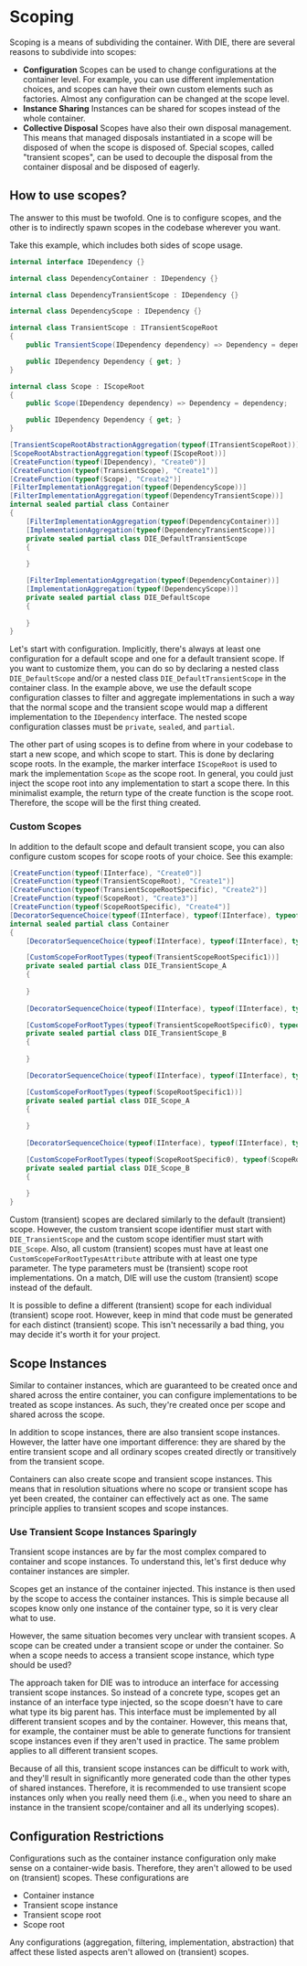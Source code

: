 # Scoping

Scoping is a means of subdividing the container. With DIE, there are several reasons to subdivide into scopes:

- **Configuration** Scopes can be used to change configurations at the container level. For example, you can use different implementation choices, and scopes can have their own custom elements such as factories. Almost any configuration can be changed at the scope level.
- **Instance Sharing** Instances can be shared for scopes instead of the whole container.
- **Collective Disposal** Scopes have also their own disposal management. This means that managed disposals instantiated in a scope will be disposed of when the scope is disposed of. Special scopes, called "transient scopes", can be used to decouple the disposal from the container disposal and be disposed of eagerly.

## How to use scopes?

The answer to this must be twofold. One is to configure scopes, and the other is to indirectly spawn scopes in the codebase wherever you want.

Take this example, which includes both sides of scope usage.

```csharp
internal interface IDependency {}

internal class DependencyContainer : IDependency {}

internal class DependencyTransientScope : IDependency {}

internal class DependencyScope : IDependency {}

internal class TransientScope : ITransientScopeRoot
{
    public TransientScope(IDependency dependency) => Dependency = dependency;

    public IDependency Dependency { get; }
}

internal class Scope : IScopeRoot
{
    public Scope(IDependency dependency) => Dependency = dependency;

    public IDependency Dependency { get; }
}

[TransientScopeRootAbstractionAggregation(typeof(ITransientScopeRoot))]
[ScopeRootAbstractionAggregation(typeof(IScopeRoot))]
[CreateFunction(typeof(IDependency), "Create0")]
[CreateFunction(typeof(TransientScope), "Create1")]
[CreateFunction(typeof(Scope), "Create2")]
[FilterImplementationAggregation(typeof(DependencyScope))]
[FilterImplementationAggregation(typeof(DependencyTransientScope))]
internal sealed partial class Container
{
    [FilterImplementationAggregation(typeof(DependencyContainer))]
    [ImplementationAggregation(typeof(DependencyTransientScope))]
    private sealed partial class DIE_DefaultTransientScope
    {
        
    }

    [FilterImplementationAggregation(typeof(DependencyContainer))]
    [ImplementationAggregation(typeof(DependencyScope))]
    private sealed partial class DIE_DefaultScope
    {
        
    }
}
```

Let's start with configuration. Implicitly, there's always at least one configuration for a default scope and one for a default transient scope. If you want to customize them, you can do so by declaring a nested class `DIE_DefaultScope` and/or a nested class `DIE_DefaultTransientScope` in the container class. In the example above, we use the default scope configuration classes to filter and aggregate implementations in such a way that the normal scope and the transient scope would map a different implementation to the `IDependency` interface. The nested scope configuration classes must be `private`, `sealed`, and `partial`.

The other part of using scopes is to define from where in your codebase to start a new scope, and which scope to start. This is done by declaring scope roots. In the example, the marker interface `IScopeRoot` is used to mark the implementation `Scope` as the scope root. In general, you could just inject the scope root into any implementation to start a scope there. In this minimalist example, the return type of the create function is the scope root. Therefore, the scope will be the first thing created.

### Custom Scopes

In addition to the default scope and default transient scope, you can also configure custom scopes for scope roots of your choice. See this example:

```csharp
[CreateFunction(typeof(IInterface), "Create0")]
[CreateFunction(typeof(TransientScopeRoot), "Create1")]
[CreateFunction(typeof(TransientScopeRootSpecific), "Create2")]
[CreateFunction(typeof(ScopeRoot), "Create3")]
[CreateFunction(typeof(ScopeRootSpecific), "Create4")]
[DecoratorSequenceChoice(typeof(IInterface), typeof(IInterface), typeof(ContainerDecorator))]
internal sealed partial class Container
{
    [DecoratorSequenceChoice(typeof(IInterface), typeof(IInterface), typeof(TransientScopeDecorator))]

    [CustomScopeForRootTypes(typeof(TransientScopeRootSpecific1))]
    private sealed partial class DIE_TransientScope_A
    {
        
    }
    
    [DecoratorSequenceChoice(typeof(IInterface), typeof(IInterface), typeof(TransientScopeSpecificDecorator))]

    [CustomScopeForRootTypes(typeof(TransientScopeRootSpecific0), typeof(TransientScopeRootSpecific2))]
    private sealed partial class DIE_TransientScope_B
    {
        
    }

    [DecoratorSequenceChoice(typeof(IInterface), typeof(IInterface), typeof(ScopeDecorator))]

    [CustomScopeForRootTypes(typeof(ScopeRootSpecific1))]
    private sealed partial class DIE_Scope_A
    {
        
    }
    
    [DecoratorSequenceChoice(typeof(IInterface), typeof(IInterface), typeof(ScopeSpecificDecorator))]

    [CustomScopeForRootTypes(typeof(ScopeRootSpecific0), typeof(ScopeRootSpecific1))]
    private sealed partial class DIE_Scope_B
    {
        
    }
}
```

Custom (transient) scopes are declared similarly to the default (transient) scope. However, the custom transient scope identifier must start with `DIE_TransientScope` and the custom scope identifier must start with `DIE_Scope`. Also, all custom (transient) scopes must have at least one `CustomScopeForRootTypesAttribute` attribute with at least one type parameter. The type parameters must be (transient) scope root implementations. On a match, DIE will use the custom (transient) scope instead of the default.

It is possible to define a different (transient) scope for each individual (transient) scope root. However, keep in mind that code must be generated for each distinct (transient) scope. This isn't necessarily a bad thing, you may decide it's worth it for your project.

## Scope Instances

Similar to container instances, which are guaranteed to be created once and shared across the entire container, you can configure implementations to be treated as scope instances. As such, they're created once per scope and shared across the scope.

In addition to scope instances, there are also transient scope instances. However, the latter have one important difference: they are shared by the entire transient scope and all ordinary scopes created directly or transitively from the transient scope. 

Containers can also create scope and transient scope instances. This means that in resolution situations where no scope or transient scope has yet been created, the container can effectively act as one. The same principle applies to transient scopes and scope instances.

### Use Transient Scope Instances Sparingly

Transient scope instances are by far the most complex compared to container and scope instances. To understand this, let's first deduce why container instances are simpler.

Scopes get an instance of the container injected. This instance is then used by the scope to access the container instances. This is simple because all scopes know only one instance of the container type, so it is very clear what to use.

However, the same situation becomes very unclear with transient scopes. A scope can be created under a transient scope or under the container. So when a scope needs to access a transient scope instance, which type should be used? 

The approach taken for DIE was to introduce an interface for accessing transient scope instances. So instead of a concrete type, scopes get an instance of an interface type injected, so the scope doesn't have to care what type its big parent has. This interface must be implemented by all different transient scopes and by the container. However, this means that, for example, the container must be able to generate functions for transient scope instances even if they aren't used in practice. The same problem applies to all different transient scopes.

Because of all this, transient scope instances can be difficult to work with, and they'll result in significantly more generated code than the other types of shared instances. Therefore, it is recommended to use transient scope instances only when you really need them (i.e., when you need to share an instance in the transient scope/container and all its underlying scopes).

## Configuration Restrictions

Configurations such as the container instance configuration only make sense on a container-wide basis. Therefore, they aren't allowed to be used on (transient) scopes. These configurations are

- Container instance
- Transient scope instance
- Transient scope root
- Scope root

Any configurations (aggregation, filtering, implementation, abstraction) that affect these listed aspects aren't allowed on (transient) scopes.